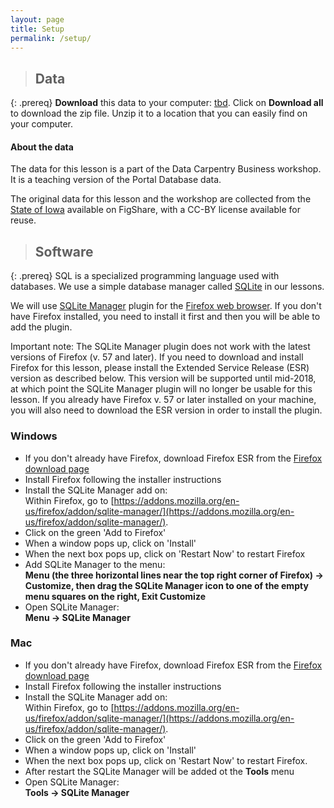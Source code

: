 ```yaml
---
layout: page
title: Setup
permalink: /setup/
---
```


> ## Data
{: .prereq}
**Download** this data to your computer: [tbd](https://www.nyan.cat). Click on **Download all** to download the zip file. Unzip it to a location that you can easily find on your computer.

#### About the data
The data for this lesson is a part of the Data Carpentry Business workshop. 
It is a teaching version of the Portal Database data. 
 
The original data for this lesson and the workshop are collected from the 
[State of Iowa](https://data.iowa.gov/browse?category=Economy) 
available on FigShare, with a CC-BY license 
available for reuse.


> ## Software
{: .prereq}
SQL is a specialized programming language used with databases.  We
use a simple database manager called [SQLite](http://www.sqlite.org/)
in our lessons.
    

We will use [SQLite Manager](https://addons.mozilla.org/en-us/firefox/addon/sqlite-manager/)
    plugin for the [Firefox web browser](https://www.mozilla.org/en-US/firefox/organizations/all/). If you don't have Firefox installed, you need to install it first and
    then you will be able to add the plugin.
    
Important note: The SQLite Manager plugin does not work with the latest versions of Firefox (v. 57 and later). If you need to download and install Firefox for this lesson, please install the Extended Service Release (ESR) version as described below. This version will be supported until mid-2018, at which point the SQLite Manager plugin will no longer be usable for this lesson. If you already have Firefox v. 57 or later installed on your machine, you will also need to download the ESR version in order to install the plugin.


### Windows

- If you don't already have Firefox, download Firefox ESR from the [Firefox download page](https://www.mozilla.org/en-US/firefox/organizations/all/)
- Install Firefox following the installer instructions
- Install the SQLite Manager add on:  
Within Firefox, go to [https://addons.mozilla.org/en-us/firefox/addon/sqlite-manager/](https://addons.mozilla.org/en-us/firefox/addon/sqlite-manager/). 
- Click on the green 'Add to Firefox'
- When a window pops up, click on 'Install'
- When the next box pops up, click on 'Restart Now' to restart Firefox
- Add SQLite Manager to the menu:  
**Menu (the three horizontal lines
near the top right corner of Firefox) -&gt; Customize, then drag the SQLite
Manager icon to one of the empty menu squares on the right, Exit Customize**
- Open SQLite Manager:  
**Menu -&gt; SQLite Manager**

### Mac

- If you don't already have Firefox, download Firefox ESR from the [Firefox download page](https://www.mozilla.org/en-US/firefox/organizations/all/)
- Install Firefox following the installer instructions
- Install the SQLite Manager add on:  
Within Firefox, go to [https://addons.mozilla.org/en-us/firefox/addon/sqlite-manager/](https://addons.mozilla.org/en-us/firefox/addon/sqlite-manager/). 
- Click on the green 'Add to Firefox'
- When a window pops up, click on 'Install'
- When the next box pops up, click on 'Restart Now' to restart Firefox. 
- After restart the SQLite Manager will be added ot the **Tools** menu
- Open SQLite Manager:  
**Tools -&gt; SQLite Manager**

